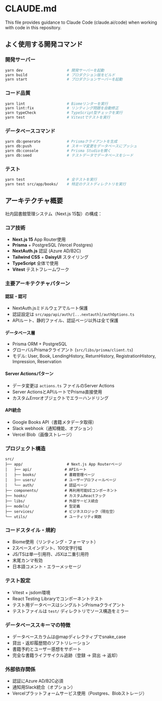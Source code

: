 # CLAUDE.md

This file provides guidance to Claude Code (claude.ai/code) when working with code in this repository.

## よく使用する開発コマンド

### 開発サーバー
```bash
yarn dev                    # 開発サーバーを起動
yarn build                  # プロダクション版をビルド  
yarn start                  # プロダクションサーバーを起動
```

### コード品質
```bash
yarn lint                   # Biomeリンターを実行
yarn lint:fix               # リンティング問題を自動修正
yarn typeCheck              # TypeScript型チェックを実行
yarn test                   # Vitestでテストを実行
```

### データベースコマンド
```bash
yarn db:generate            # Prismaクライアントを生成
yarn db:push                # スキーマ変更をデータベースにプッシュ
yarn db:console             # Prisma Studioを開く
yarn db:seed                # テストデータでデータベースをシード
```

### テスト
```bash
yarn test                   # 全テストを実行
yarn test src/app/books/    # 特定のテストディレクトリを実行
```

## アーキテクチャ概要

社内図書館管理システム（Next.js 15製）の構成：

### コア技術
- **Next.js 15** App Router使用
- **Prisma** + PostgreSQL (Vercel Postgres)
- **NextAuth.js** 認証 (Azure AD/B2C)
- **Tailwind CSS** + **DaisyUI** スタイリング
- **TypeScript** 全体で使用
- **Vitest** テストフレームワーク

### 主要アーキテクチャパターン

#### 認証・認可
- NextAuth.jsミドルウェアでルート保護
- 認証設定は `src/app/api/auth/[...nextauth]/authOptions.ts`
- APIルート、静的ファイル、認証ページ以外は全て保護

#### データベース層
- Prisma ORM + PostgreSQL
- グローバルPrismaクライアント (`src/libs/prisma/client.ts`)
- モデル: User, Book, LendingHistory, ReturnHistory, RegistrationHistory, Impression, Reservation

#### Server Actionsパターン
- データ変更は `actions.ts` ファイルのServer Actions
- Server ActionsとAPIルートでPrisma直接使用
- カスタムErrorオブジェクトでエラーハンドリング

#### API統合
- Google Books API（書籍メタデータ取得）
- Slack webhook（通知機能、オプション）
- Vercel Blob（画像ストレージ）

### プロジェクト構造

```
src/
├── app/                    # Next.js App Routerページ
│   ├── api/               # APIルート
│   ├── books/             # 書籍管理ページ
│   ├── users/             # ユーザープロフィールページ
│   └── auth/              # 認証ページ
├── components/            # 再利用可能UIコンポーネント
├── hooks/                 # カスタムReactフック
├── libs/                  # 外部サービス統合
├── models/                # 型定義
├── services/              # ビジネスロジック（現在空）
└── utils/                 # ユーティリティ関数
```

### コードスタイル・規約
- Biome使用（リンティング・フォーマット）
- 2スペースインデント、100文字行幅
- JS/TSは単一引用符、JSXは二重引用符
- 末尾カンマ有効
- 日本語コメント・エラーメッセージ

### テスト設定
- Vitest + jsdom環境
- React Testing Libraryでコンポーネントテスト
- テスト用データベースはシングルトンPrismaクライアント
- テストファイルは `test/` ディレクトリでソース構造をミラー

### データベーススキーマの特徴
- データベースカラムは@mapディレクティブでsnake_case
- 貸出・返却履歴間のソフトリレーション
- 書籍予約とユーザー感想をサポート
- 完全な書籍ライフサイクル追跡（登録 → 貸出 → 返却）

### 外部依存関係
- 認証にAzure AD/B2C必須
- 通知用Slack統合（オプション）
- Vercelプラットフォームサービス使用（Postgres、Blobストレージ）